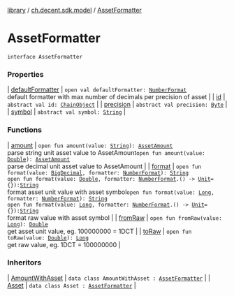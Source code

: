 [library](../../index.md) / [ch.decent.sdk.model](../index.md) / [AssetFormatter](./index.md)

# AssetFormatter

`interface AssetFormatter`

### Properties

| [defaultFormatter](default-formatter.md) | `open val defaultFormatter: `[`NumberFormat`](http://docs.oracle.com/javase/6/docs/api/java/text/NumberFormat.html)<br>default formatter with max number of decimals per precision of asset |
| [id](id.md) | `abstract val id: `[`ChainObject`](../-chain-object/index.md) |
| [precision](precision.md) | `abstract val precision: `[`Byte`](https://kotlinlang.org/api/latest/jvm/stdlib/kotlin/-byte/index.html) |
| [symbol](symbol.md) | `abstract val symbol: `[`String`](https://kotlinlang.org/api/latest/jvm/stdlib/kotlin/-string/index.html) |

### Functions

| [amount](amount.md) | `open fun amount(value: `[`String`](https://kotlinlang.org/api/latest/jvm/stdlib/kotlin/-string/index.html)`): `[`AssetAmount`](../-asset-amount/index.md)<br>parse string unit asset value to AssetAmount`open fun amount(value: `[`Double`](https://kotlinlang.org/api/latest/jvm/stdlib/kotlin/-double/index.html)`): `[`AssetAmount`](../-asset-amount/index.md)<br>parse decimal unit asset value to AssetAmount |
| [format](format.md) | `open fun format(value: `[`BigDecimal`](http://docs.oracle.com/javase/6/docs/api/java/math/BigDecimal.html)`, formatter: `[`NumberFormat`](http://docs.oracle.com/javase/6/docs/api/java/text/NumberFormat.html)`): `[`String`](https://kotlinlang.org/api/latest/jvm/stdlib/kotlin/-string/index.html)<br>`open fun format(value: `[`Double`](https://kotlinlang.org/api/latest/jvm/stdlib/kotlin/-double/index.html)`, formatter: `[`NumberFormat`](http://docs.oracle.com/javase/6/docs/api/java/text/NumberFormat.html)`.() -> `[`Unit`](https://kotlinlang.org/api/latest/jvm/stdlib/kotlin/-unit/index.html)` = {}): `[`String`](https://kotlinlang.org/api/latest/jvm/stdlib/kotlin/-string/index.html)<br>format asset unit value with asset symbol`open fun format(value: `[`Long`](https://kotlinlang.org/api/latest/jvm/stdlib/kotlin/-long/index.html)`, formatter: `[`NumberFormat`](http://docs.oracle.com/javase/6/docs/api/java/text/NumberFormat.html)`): `[`String`](https://kotlinlang.org/api/latest/jvm/stdlib/kotlin/-string/index.html)<br>`open fun format(value: `[`Long`](https://kotlinlang.org/api/latest/jvm/stdlib/kotlin/-long/index.html)`, formatter: `[`NumberFormat`](http://docs.oracle.com/javase/6/docs/api/java/text/NumberFormat.html)`.() -> `[`Unit`](https://kotlinlang.org/api/latest/jvm/stdlib/kotlin/-unit/index.html)` = {}): `[`String`](https://kotlinlang.org/api/latest/jvm/stdlib/kotlin/-string/index.html)<br>format raw value with asset symbol |
| [fromRaw](from-raw.md) | `open fun fromRaw(value: `[`Long`](https://kotlinlang.org/api/latest/jvm/stdlib/kotlin/-long/index.html)`): `[`Double`](https://kotlinlang.org/api/latest/jvm/stdlib/kotlin/-double/index.html)<br>get asset unit value, eg. 100000000 = 1DCT |
| [toRaw](to-raw.md) | `open fun toRaw(value: `[`Double`](https://kotlinlang.org/api/latest/jvm/stdlib/kotlin/-double/index.html)`): `[`Long`](https://kotlinlang.org/api/latest/jvm/stdlib/kotlin/-long/index.html)<br>get raw value, eg. 1DCT = 100000000 |

### Inheritors

| [AmountWithAsset](../-amount-with-asset/index.md) | `data class AmountWithAsset : `[`AssetFormatter`](./index.md) |
| [Asset](../-asset/index.md) | `data class Asset : `[`AssetFormatter`](./index.md) |

